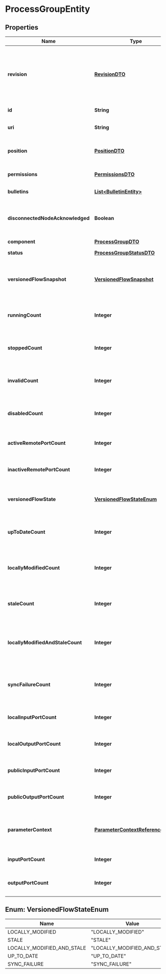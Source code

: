 
# ProcessGroupEntity

## Properties
Name | Type | Description | Notes
------------ | ------------- | ------------- | -------------
**revision** | [**RevisionDTO**](RevisionDTO.md) | The revision for this request/response. The revision is required for any mutable flow requests and is included in all responses. |  [optional]
**id** | **String** | The id of the component. |  [optional]
**uri** | **String** | The URI for futures requests to the component. |  [optional]
**position** | [**PositionDTO**](PositionDTO.md) | The position of this component in the UI if applicable. |  [optional]
**permissions** | [**PermissionsDTO**](PermissionsDTO.md) | The permissions for this component. |  [optional]
**bulletins** | [**List&lt;BulletinEntity&gt;**](BulletinEntity.md) | The bulletins for this component. |  [optional]
**disconnectedNodeAcknowledged** | **Boolean** | Acknowledges that this node is disconnected to allow for mutable requests to proceed. |  [optional]
**component** | [**ProcessGroupDTO**](ProcessGroupDTO.md) |  |  [optional]
**status** | [**ProcessGroupStatusDTO**](ProcessGroupStatusDTO.md) | The status of the process group. |  [optional]
**versionedFlowSnapshot** | [**VersionedFlowSnapshot**](VersionedFlowSnapshot.md) | Returns the Versioned Flow that describes the contents of the Versioned Flow to be imported |  [optional]
**runningCount** | **Integer** | The number of running components in this process group. |  [optional]
**stoppedCount** | **Integer** | The number of stopped components in the process group. |  [optional]
**invalidCount** | **Integer** | The number of invalid components in the process group. |  [optional]
**disabledCount** | **Integer** | The number of disabled components in the process group. |  [optional]
**activeRemotePortCount** | **Integer** | The number of active remote ports in the process group. |  [optional]
**inactiveRemotePortCount** | **Integer** | The number of inactive remote ports in the process group. |  [optional]
**versionedFlowState** | [**VersionedFlowStateEnum**](#VersionedFlowStateEnum) | The current state of the Process Group, as it relates to the Versioned Flow |  [optional]
**upToDateCount** | **Integer** | The number of up to date versioned process groups in the process group. |  [optional]
**locallyModifiedCount** | **Integer** | The number of locally modified versioned process groups in the process group. |  [optional]
**staleCount** | **Integer** | The number of stale versioned process groups in the process group. |  [optional]
**locallyModifiedAndStaleCount** | **Integer** | The number of locally modified and stale versioned process groups in the process group. |  [optional]
**syncFailureCount** | **Integer** | The number of versioned process groups in the process group that are unable to sync to a registry. |  [optional]
**localInputPortCount** | **Integer** | The number of local input ports in the process group. |  [optional]
**localOutputPortCount** | **Integer** | The number of local output ports in the process group. |  [optional]
**publicInputPortCount** | **Integer** | The number of public input ports in the process group. |  [optional]
**publicOutputPortCount** | **Integer** | The number of public output ports in the process group. |  [optional]
**parameterContext** | [**ParameterContextReferenceEntity**](ParameterContextReferenceEntity.md) | The Parameter Context, or null if no Parameter Context has been bound to the Process Group |  [optional]
**inputPortCount** | **Integer** | The number of input ports in the process group. |  [optional]
**outputPortCount** | **Integer** | The number of output ports in the process group. |  [optional]


<a name="VersionedFlowStateEnum"></a>
## Enum: VersionedFlowStateEnum
Name | Value
---- | -----
LOCALLY_MODIFIED | &quot;LOCALLY_MODIFIED&quot;
STALE | &quot;STALE&quot;
LOCALLY_MODIFIED_AND_STALE | &quot;LOCALLY_MODIFIED_AND_STALE&quot;
UP_TO_DATE | &quot;UP_TO_DATE&quot;
SYNC_FAILURE | &quot;SYNC_FAILURE&quot;




